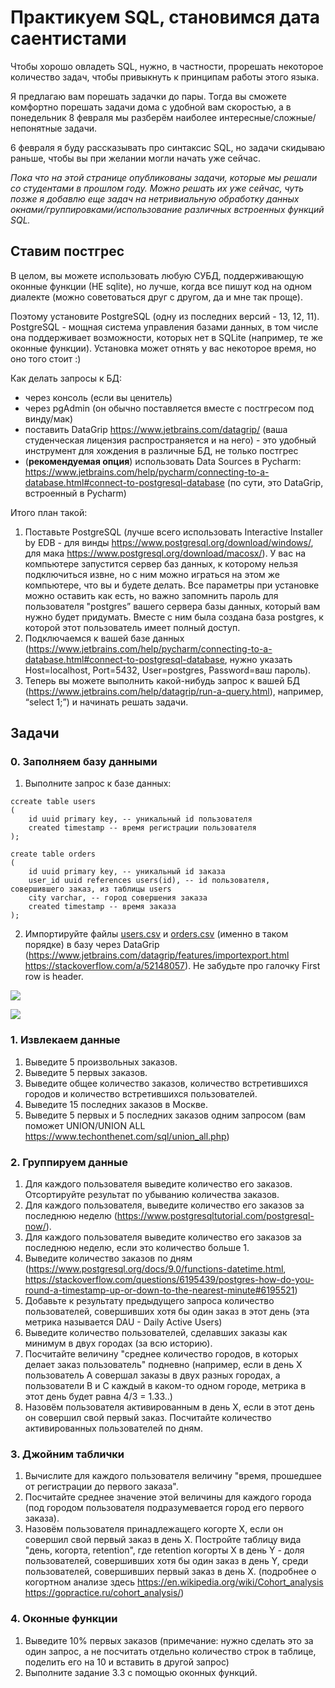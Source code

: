 # Практикуем SQL, становимся дата саентистами

Чтобы хорошо овладеть SQL, нужно, в частности, прорешать некоторое количество задач, чтобы привыкнуть к принципам работы этого языка. 

Я предлагаю вам порешать задачки до пары. Тогда вы сможете комфортно порешать задачи дома с удобной вам скоростью, а в понедельник 8 февраля мы разберём наиболее интересные/сложные/непонятные задачи.

6 февраля я буду рассказывать про синтаксис SQL, но задачи скидываю раньше, чтобы вы при желании могли начать уже сейчас.

*Пока что на этой странице опубликованы задачи, которые мы решали со студентами в прошлом году. Можно решать их уже сейчас, чуть позже я добавлю еще задач на нетривиальную обработку данных окнами/группировками/использование различных встроенных функций SQL.*


## Ставим постгрес

В целом, вы можете использовать любую СУБД, поддерживающую оконные функции (НЕ sqlite), но лучше, когда все пишут код на одном диалекте (можно советоваться друг с другом, да и мне так проще).

Поэтому установите PostgreSQL (одну из последних версий - 13, 12, 11). PostgreSQL - мощная система управления базами данных, в том числе она поддерживает возможности, которых нет в SQLite (например, те же оконные функции). Установка может отнять у вас некоторое время, но оно того стоит :)

Как делать запросы к БД:
* через консоль (если вы ценитель)
* через pgAdmin (он обычно поставляется вместе с постгресом под винду/мак)
* поставить DataGrip https://www.jetbrains.com/datagrip/ (ваша студенческая лицензия распространяется и на него) - это удобный инструмент для хождения в различные БД, не только постгрес
* (**рекомендуемая опция**) использовать Data Sources в Pycharm: https://www.jetbrains.com/help/pycharm/connecting-to-a-database.html#connect-to-postgresql-database (по сути, это DataGrip, встроенный в Pycharm)


Итого план такой: 

1. Поставьте PostgreSQL (лучше всего использовать Interactive Installer by EDB - для винды https://www.postgresql.org/download/windows/, для мака https://www.postgresql.org/download/macosx/). У вас на компьютере запустится сервер баз данных, к которому нельзя подключиться извне, но с ним можно играться на этом же компьютере, что вы и будете делать. Все параметры при установке можно оставить как есть, но важно запомнить пароль для пользователя "postgres”  вашего сервера базы данных, который вам нужно будет придумать. Вместе с ним была создана база postgres, к которой этот пользователь имеет полный доступ.
2. Подключаемся к вашей базе данных (https://www.jetbrains.com/help/pycharm/connecting-to-a-database.html#connect-to-postgresql-database, нужно указать Host=localhost, Port=5432, User=postgres, Password=ваш пароль).
3. Теперь вы можете выполнить какой-нибудь запрос к вашей БД (https://www.jetbrains.com/help/datagrip/run-a-query.html), например, “select 1;”) и начинать решать задачи.



## Задачи

### 0. Заполняем базу данными

1. Выполните запрос к базе данных:


```
ccreate table users
(
    id uuid primary key, -- уникальный id пользователя
    created timestamp -- время регистрации пользователя
);

create table orders
(
    id uuid primary key, -- уникальный id заказа
    user_id uuid references users(id), -- id пользователя, совершившего заказ, из таблицы users
    city varchar, -- город совершения заказа
    created timestamp -- время заказа
);
```


2. Импортируйте файлы [users.csv](https://raw.githubusercontent.com/esolovev/ling2020/main/lectures/29_users.csv) и [orders.csv](https://raw.githubusercontent.com/esolovev/ling2020/main/lectures/29_orders.csv) (именно в таком порядке) в базу через DataGrip (https://www.jetbrains.com/datagrip/features/importexport.html https://stackoverflow.com/a/52148057). Не забудьте про галочку First row is header.

![](https://i.imgur.com/YhmSsaN.png)

![](https://camo.githubusercontent.com/b40dd9d31dc50be274bef7a3ab91550c6d177aeb/68747470733a2f2f692e696d6775722e636f6d2f58436c7864734e2e706e67)




### 1. Извлекаем данные
1. Выведите 5 произвольных заказов.
2. Выведите 5 первых заказов.
3. Выведите общее количество заказов, количество встретившихся городов и количество встретившихся пользователей.
4. Выведите 15 последних заказов в Москве.
5. Выведите 5 первых и 5 последних заказов одним запросом (вам поможет UNION/UNION ALL https://www.techonthenet.com/sql/union_all.php)

### 2. Группируем данные
1. Для каждого пользователя выведите количество его заказов. Отсортируйте результат по убыванию количества заказов.
2. Для каждого пользователя, выведите количество его заказов за последнюю неделю (https://www.postgresqltutorial.com/postgresql-now/).
3. Для каждого пользователя выведите количество его заказов за последнюю неделю, если это количество больше 1.
4. Выведите количество заказов по дням (https://www.postgresql.org/docs/9.0/functions-datetime.html, https://stackoverflow.com/questions/6195439/postgres-how-do-you-round-a-timestamp-up-or-down-to-the-nearest-minute#6195521)
5. Добавьте к результату предыдущего запроса количество пользователей, совершивших хотя бы один заказ в этот день (эта метрика называется DAU - Daily Active Users)
6. Выведите количество пользователей, сделавших заказы как минимум в двух городах (за всю историю).
7. Посчитайте величину "среднее количество городов, в которых делает заказ пользователь" подневно (например, если в день Х пользователь A совершал заказы в двух разных городах, а пользователи B и C каждый в каком-то одном городе, метрика в этот день будет равна 4/3 = 1.33..)
8. Назовём пользователя активированным в день Х, если в этот день он совершил свой первый заказ. Посчитайте количество активированных пользователей по дням.

### 3. Джойним таблички
1. Вычислите для каждого пользователя величину "время, прошедшее от регистрации до первого заказа".
2. Посчитайте среднее значение этой величины для каждого города (под городом пользователя подразумевается город его первого заказа).
3. Назовём пользователя принадлежащего когорте Х, если он совершил свой первый заказ в день Х. Постройте таблицу вида "день, когорта, retention", где retention когорты Х в день Y - доля пользователей, совершивших хотя бы один заказ в день Y, среди пользователей, совершивших первый заказ в день X. (подробнее о когортном анализе здесь https://en.wikipedia.org/wiki/Cohort_analysis https://gopractice.ru/cohort_analysis/)

### 4. Оконные функции
1. Выведите 10% первых заказов (примечание: нужно сделать это за один запрос, а не посчитать отдельно количество строк в таблице, поделить его на 10 и вставить в другой запрос)
2. Выполните задание 3.3 с помощью оконных функций.
